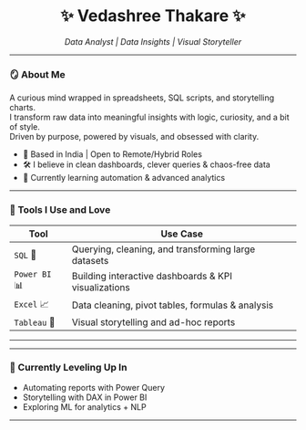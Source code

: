 <h1 align="center">✨ Vedashree Thakare ✨</h1>
<p align="center"><i>Data Analyst | Data Insights | Visual Storyteller</i></p>

---

### 🪞 About Me  
A curious mind wrapped in spreadsheets, SQL scripts, and storytelling charts.  
I transform raw data into meaningful insights with logic, curiosity, and a bit of style.  
Driven by purpose, powered by visuals, and obsessed with clarity.

- 📍 Based in India | Open to Remote/Hybrid Roles    
- 🛠️ I believe in clean dashboards, clever queries & chaos-free data
- 🧠 Currently learning automation & advanced analytics
  
---

### 🔧 Tools I Use and Love

| Tool | Use Case |
|------|----------|
| `SQL` 💾 | Querying, cleaning, and transforming large datasets |
| `Power BI` 📊 | Building interactive dashboards & KPI visualizations |
| `Excel` 📈 | Data cleaning, pivot tables, formulas & analysis |
| `Tableau` 📐 | Visual storytelling and ad-hoc reports |

---

---

### 🌱 Currently Leveling Up In  
- Automating reports with Power Query  
- Storytelling with DAX in Power BI  
- Exploring ML for analytics + NLP  

---






